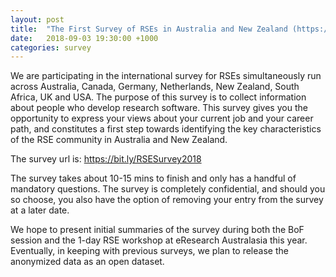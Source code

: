 ```yaml
---
layout: post
title:  "The First Survey of RSEs in Australia and New Zealand (https://bit.ly/RSESurvey2018)"
date:   2018-09-03 19:30:00 +1000
categories: survey
---
```


We are participating in the international survey for RSEs simultaneously run
across Australia, Canada, Germany, Netherlands, New Zealand, South Africa,
UK and USA. The purpose of this survey is to collect information about
people who develop research software. This survey gives you the opportunity
to express your views about your current job and your career path, and
constitutes a first step towards identifying the key characteristics of the
RSE community in Australia and New Zealand.

The survey url is: https://bit.ly/RSESurvey2018

The survey takes about 10-15 mins to finish and only has a handful of
mandatory questions. The survey is completely confidential, and should you
so choose, you also have the option of removing your entry from the survey
at a later date.

We hope to present initial summaries of the survey during both the BoF
session and the 1-day RSE workshop at eResearch Australasia this year.
Eventually, in keeping with previous surveys, we plan to release the
anonymized data as an open dataset.



